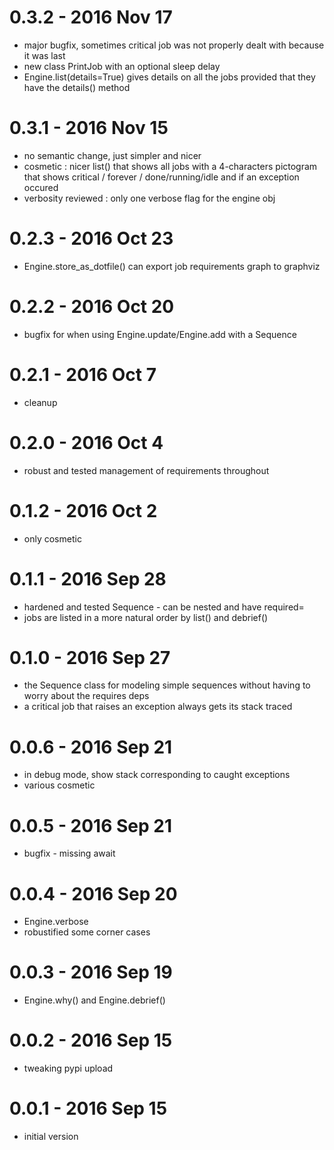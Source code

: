 # 0.3.2 - 2016 Nov 17

* major bugfix, sometimes critical job was not properly dealt with because it was last
* new class PrintJob  with an optional sleep delay
* Engine.list(details=True) gives details on all the jobs
  provided that they have the details() method

# 0.3.1 - 2016 Nov 15

* no semantic change, just simpler and nicer
* cosmetic : nicer list() that shows all jobs with a 4-characters pictogram
  that shows critical / forever / done/running/idle and if an exception occured
* verbosity reviewed : only one verbose flag for the engine obj

# 0.2.3 - 2016 Oct 23

* Engine.store_as_dotfile() can export job requirements graph to graphviz 

# 0.2.2 - 2016 Oct 20

* bugfix for when using Engine.update/Engine.add with a Sequence

# 0.2.1 - 2016 Oct 7

* cleanup

# 0.2.0 - 2016 Oct 4

* robust and tested management of requirements throughout

# 0.1.2 - 2016 Oct 2

* only cosmetic

# 0.1.1 - 2016 Sep 28

* hardened and tested Sequence - can be nested and have required=
* jobs are listed in a more natural order by list() and debrief()

# 0.1.0 - 2016 Sep 27

* the Sequence class for modeling simple sequences without
  having to worry about the requires deps
* a critical job that raises an exception always gets its
  stack traced

# 0.0.6 - 2016 Sep 21

* in debug mode, show stack corresponding to caught exceptions
* various cosmetic 

# 0.0.5 - 2016 Sep 21

* bugfix - missing await

# 0.0.4 - 2016 Sep 20

* Engine.verbose
* robustified some corner cases

# 0.0.3 - 2016 Sep 19

* Engine.why() and Engine.debrief()

# 0.0.2 - 2016 Sep 15

* tweaking pypi upload

# 0.0.1 - 2016 Sep 15

* initial version

